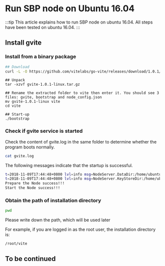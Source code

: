 # Run SBP node on Ubuntu 16.04

:::tip
This article explains how to run SBP node on ubuntu 16.04. All steps have been tested on ubuntu 16.04.
:::


## Install gvite

### Install from a binary package

```bash
## Download
curl -L -O https://github.com/vitelabs/go-vite/releases/download/1.0.1/gvite-1.0.1-linux.tar.gz
```
```
## Unpack
tar -xzvf gvite-1.0.1-linux.tar.gz
```
```
## Rename the extracted folder to vite then enter it. You should see 3 files: gvite, bootstrap and node_config.json
mv gvite-1.0.1-linux vite
cd vite
```
```
## Start-up
./bootstrap
```

### Check if gvite service is started

Check the content of gvite.log in the same folder to determine whether the program boots normally.

```bash
cat gvite.log
```

The following messages indicate that the startup is successful.

```bash
t=2018-11-09T17:44:48+0800 lvl=info msg=NodeServer.DataDir:/home/ubuntu/.gvite/testdata module=gvite/node_manager
t=2018-11-09T17:44:48+0800 lvl=info msg=NodeServer.KeyStoreDir:/home/ubuntu/.gvite/testdata/wallet module=gvite/node_manager
Prepare the Node success!!!
Start the Node success!!!
```

### Obtain the path of installation directory 

```bash
pwd
```

Please write down the path, which will be used later

For example, if you are logged in as the root user, the installation directory is:

```bash
/root/vite
```

## To be continued
